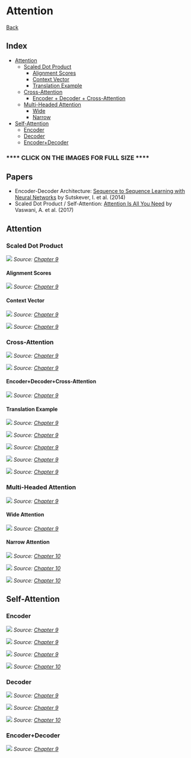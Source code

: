 # Attention

[Back](https://dvgodoy.github.io/dl-visuals)

## Index

- [Attention](#attention)
	- [Scaled Dot Product](#scaled-dot-product)
	    - [Alignment Scores](#alignment-scores)
	    - [Context Vector](#context-vector)
	    - [Translation Example](#translation-example)
	- [Cross-Attention](#cross-attention)
	    - [Encoder + Decoder + Cross-Attention](#encoder+decoder+cross-attention)
	- [Multi-Headed Attention](#multi-headed-attention)
	    - [Wide](#wide-attention)
	    - [Narrow](#narrow-attention)
- [Self-Attention](#self-attention)
    - [Encoder](#encoder)
    - [Decoder](#decoder)
    - [Encoder+Decoder](#decoder)

### **** CLICK ON THE IMAGES FOR FULL SIZE ****

## Papers

- Encoder-Decoder Architecture: [Sequence to Sequence Learning with Neural Networks](https://papers.nips.cc/paper/2014/hash/a14ac55a4f27472c5d894ec1c3c743d2-Abstract.html) by Sutskever, I. et al. (2014)
- Scaled Dot Product / Self-Attention: [Attention Is All You Need](https://arxiv.org/abs/1706.03762) by Vaswani, A. et al. (2017)

## Attention

### Scaled Dot Product

![](aiayn_dot.png)
*Source: [Chapter 9](https://github.com/dvgodoy/PyTorchStepByStep/blob/master/Chapter09.ipynb)*

#### Alignment Scores

![](score_alignment.png)
*Source: [Chapter 9](https://github.com/dvgodoy/PyTorchStepByStep/blob/master/Chapter09.ipynb)*

#### Context Vector

![](context_vector.png)
*Source: [Chapter 9](https://github.com/dvgodoy/PyTorchStepByStep/blob/master/Chapter09.ipynb)*

![](multiple_keys_context.png)
*Source: [Chapter 9](https://github.com/dvgodoy/PyTorchStepByStep/blob/master/Chapter09.ipynb)*

### Cross-Attention

![](attention.png)
*Source: [Chapter 9](https://github.com/dvgodoy/PyTorchStepByStep/blob/master/Chapter09.ipynb)*

![](cross_attn.png)
*Source: [Chapter 9](https://github.com/dvgodoy/PyTorchStepByStep/blob/master/Chapter09.ipynb)*

#### Encoder+Decoder+Cross-Attention

![](encdec_attn.png)
*Source: [Chapter 9](https://github.com/dvgodoy/PyTorchStepByStep/blob/master/Chapter09.ipynb)*

#### Translation Example

![](kq_matches.png)
*Source: [Chapter 9](https://github.com/dvgodoy/PyTorchStepByStep/blob/master/Chapter09.ipynb)*

![](score_alignment_translate.png)
*Source: [Chapter 9](https://github.com/dvgodoy/PyTorchStepByStep/blob/master/Chapter09.ipynb)*

![](context_translate.png)
*Source: [Chapter 9](https://github.com/dvgodoy/PyTorchStepByStep/blob/master/Chapter09.ipynb)*

![](translation_att.png)
*Source: [Chapter 9](https://github.com/dvgodoy/PyTorchStepByStep/blob/master/Chapter09.ipynb)*

![](enc_dec_attn_translate.png)
*Source: [Chapter 9](https://github.com/dvgodoy/PyTorchStepByStep/blob/master/Chapter09.ipynb)*

### Multi-Headed Attention

![](aiayn_multihead.png)
*Source: [Chapter 9](https://github.com/dvgodoy/PyTorchStepByStep/blob/master/Chapter09.ipynb)*

#### Wide Attention

![](multiattn.png)
*Source: [Chapter 9](https://github.com/dvgodoy/PyTorchStepByStep/blob/master/Chapter09.ipynb)*

#### Narrow Attention

![](multihead_chunking.png)
*Source: [Chapter 10](https://github.com/dvgodoy/PyTorchStepByStep/blob/master/Chapter10.ipynb)*

![](attn_narrow_first_head.png)
*Source: [Chapter 10](https://github.com/dvgodoy/PyTorchStepByStep/blob/master/Chapter10.ipynb)*

![](attn_narrow_2heads.png)
*Source: [Chapter 10](https://github.com/dvgodoy/PyTorchStepByStep/blob/master/Chapter10.ipynb)*

## Self-Attention

### Encoder

![](encoder_self_simplified.png)
*Source: [Chapter 9](https://github.com/dvgodoy/PyTorchStepByStep/blob/master/Chapter09.ipynb)*

![](encoder_self.png)
*Source: [Chapter 9](https://github.com/dvgodoy/PyTorchStepByStep/blob/master/Chapter09.ipynb)*

![](encoder_self_detail.png)
*Source: [Chapter 9](https://github.com/dvgodoy/PyTorchStepByStep/blob/master/Chapter09.ipynb)*

![](enc_both.png)
*Source: [Chapter 10](https://github.com/dvgodoy/PyTorchStepByStep/blob/master/Chapter10.ipynb)*

### Decoder

![](decoder_self_simplified.png)
*Source: [Chapter 9](https://github.com/dvgodoy/PyTorchStepByStep/blob/master/Chapter09.ipynb)*

![](decoder_self.png)
*Source: [Chapter 9](https://github.com/dvgodoy/PyTorchStepByStep/blob/master/Chapter09.ipynb)*

![](dec_both.png)
*Source: [Chapter 10](https://github.com/dvgodoy/PyTorchStepByStep/blob/master/Chapter10.ipynb)*

### Encoder+Decoder

![](encdec_self_simplified.png)
*Source: [Chapter 9](https://github.com/dvgodoy/PyTorchStepByStep/blob/master/Chapter09.ipynb)*